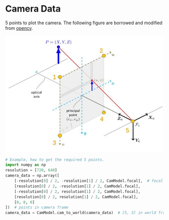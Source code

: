 # Camera Data

5 points to plot the camera. The following figure are borrowed and modified from [opencv](https://docs.opencv.org/2.4/modules/calib3d/doc/camera_calibration_and_3d_reconstruction.html).

![plot](./camera.jpg)

```python
# Example, how to get the required 5 points.
import numpy as np
resolution = [720, 640]
camera_data = np.array([
    [-resolution[0] / 2, -resolution[1] / 2, CamModel.focal],  # focal length
    [resolution[0] / 2, -resolution[1] / 2, CamModel.focal],
    [-resolution[0] / 2, resolution[1] / 2, CamModel.focal],
    [resolution[0] / 2, resolution[1] / 2, CamModel.focal],
    [0, 0, 0]
])  # points in camera frame
camera_data = CamModel.cam_to_world(camera_data)  # [5, 3] in world frame
```
